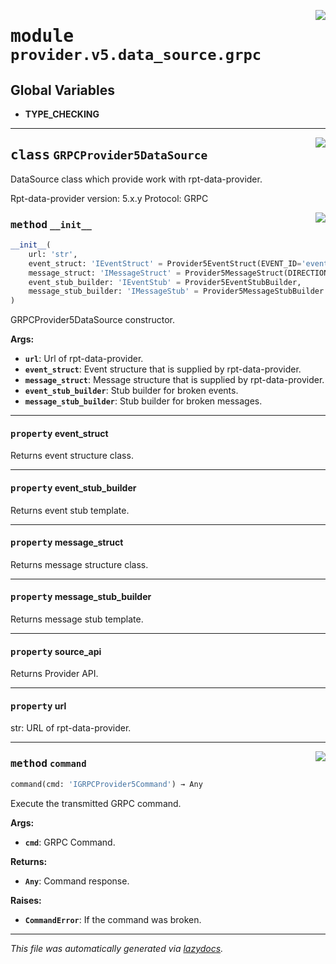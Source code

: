 <!-- markdownlint-disable -->

<a href="../../th2_data_services/provider/v5/data_source/grpc.py#L0"><img align="right" style="float:right;" src="https://img.shields.io/badge/-source-cccccc?style=flat-square"></a>

# <kbd>module</kbd> `provider.v5.data_source.grpc`




**Global Variables**
---------------
- **TYPE_CHECKING**


---

<a href="../../th2_data_services/provider/v5/data_source/grpc.py#L48"><img align="right" style="float:right;" src="https://img.shields.io/badge/-source-cccccc?style=flat-square"></a>

## <kbd>class</kbd> `GRPCProvider5DataSource`
DataSource class which provide work with rpt-data-provider. 

Rpt-data-provider version: 5.x.y Protocol: GRPC 

<a href="../../th2_data_services/provider/v5/data_source/grpc.py#L55"><img align="right" style="float:right;" src="https://img.shields.io/badge/-source-cccccc?style=flat-square"></a>

### <kbd>method</kbd> `__init__`

```python
__init__(
    url: 'str',
    event_struct: 'IEventStruct' = Provider5EventStruct(EVENT_ID='eventId', PARENT_EVENT_ID='parentEventId', STATUS='successful', NAME='eventName', TYPE='type', BATCH_ID='batchId', IS_BATCHED='isBatched', EVENT_TYPE='eventType', END_TIMESTAMP='endTimestamp', START_TIMESTAMP='startTimestamp', ATTACHED_MESSAGES_IDS='attachedMessageIds', BODY='body'),
    message_struct: 'IMessageStruct' = Provider5MessageStruct(DIRECTION='direction', SESSION_ID='sessionId', MESSAGE_TYPE='messageType', CONNECTION_ID='connectionId', SESSION_ALIAS='sessionAlias', SUBSEQUENCE='subsequence', SEQUENCE='sequence', TIMESTAMP='timestamp', BODY='body', BODY_BASE64='bodyBase64', TYPE='type', MESSAGE_ID='messageId', ATTACHED_EVENT_IDS='attachedEventIds'),
    event_stub_builder: 'IEventStub' = Provider5EventStubBuilder,
    message_stub_builder: 'IMessageStub' = Provider5MessageStubBuilder
)
```

GRPCProvider5DataSource constructor. 



**Args:**
 
 - <b>`url`</b>:  Url of rpt-data-provider. 
 - <b>`event_struct`</b>:  Event structure that is supplied by rpt-data-provider. 
 - <b>`message_struct`</b>:  Message structure that is supplied by rpt-data-provider. 
 - <b>`event_stub_builder`</b>:  Stub builder for broken events. 
 - <b>`message_stub_builder`</b>:  Stub builder for broken messages. 


---

#### <kbd>property</kbd> event_struct

Returns event structure class. 

---

#### <kbd>property</kbd> event_stub_builder

Returns event stub template. 

---

#### <kbd>property</kbd> message_struct

Returns message structure class. 

---

#### <kbd>property</kbd> message_stub_builder

Returns message stub template. 

---

#### <kbd>property</kbd> source_api

Returns Provider API. 

---

#### <kbd>property</kbd> url

str: URL of rpt-data-provider. 



---

<a href="../../th2_data_services/provider/v5/data_source/grpc.py#L84"><img align="right" style="float:right;" src="https://img.shields.io/badge/-source-cccccc?style=flat-square"></a>

### <kbd>method</kbd> `command`

```python
command(cmd: 'IGRPCProvider5Command') → Any
```

Execute the transmitted GRPC command. 



**Args:**
 
 - <b>`cmd`</b>:  GRPC Command. 



**Returns:**
 
 - <b>`Any`</b>:  Command response. 



**Raises:**
 
 - <b>`CommandError`</b>:  If the command was broken. 




---

_This file was automatically generated via [lazydocs](https://github.com/ml-tooling/lazydocs)._
